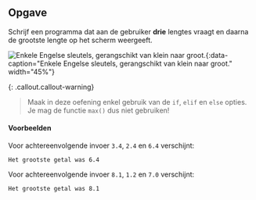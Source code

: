 ## Opgave
Schrijf een programma dat aan de gebruiker **drie** lengtes vraagt en daarna de grootste lengte op het scherm weergeeft.

![Enkele Engelse sleutels, gerangschikt van klein naar groot.](media/wrench.jpg "Foto door Mikael Kristenson op Unsplash."){:data-caption="Enkele Engelse sleutels, gerangschikt van klein naar groot." width="45%"}

{: .callout.callout-warning}
> Maak in deze oefening enkel gebruik van de `if`, `elif` en `else` opties. Je mag de functie `max()` dus niet gebruiken!

#### Voorbeelden
Voor achtereenvolgende invoer `3.4`, `2.4` en `6.4` verschijnt:
```
Het grootste getal was 6.4
```

Voor achtereenvolgende invoer `8.1`, `1.2` en `7.0` verschijnt:
```
Het grootste getal was 8.1
```